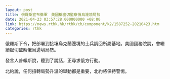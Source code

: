 ```yaml
---
layout: post
title: 俄羅斯宣布撤軍　美國稱密切監察俄烏邊境局勢
date: 2021-04-23 03:57:28.000000000 +08:00
link: https://news.rthk.hk/rthk/ch/component/k2/1587252-20210423.htm
categories: rthk
---
```


俄羅斯下令，把部署到接壤烏克蘭邊境的士兵調回所屬基地。美國國務院說，會繼續密切監察俄烏邊境局勢。

發言人普賴斯說，聽到了說話，正尋求俄方行動。

北約說，任何扭轉局勢升溫的舉動都是重要，北約將保持警惕。
